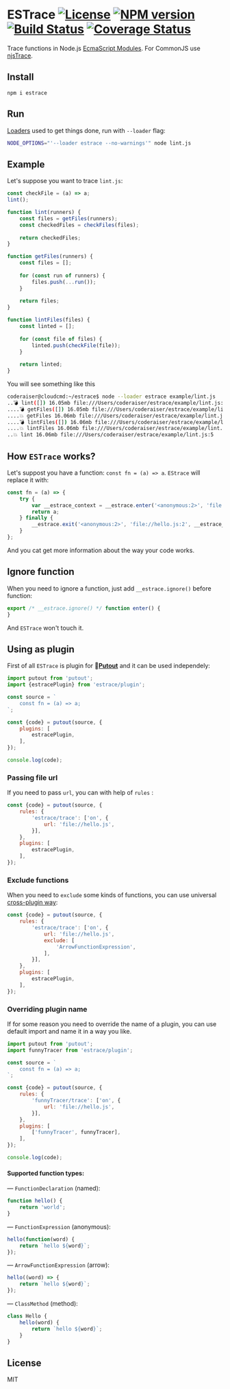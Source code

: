 # ESTrace [![License][LicenseIMGURL]][LicenseURL] [![NPM version][NPMIMGURL]][NPMURL] [![Build Status][BuildStatusIMGURL]][BuildStatusURL] [![Coverage Status][CoverageIMGURL]][CoverageURL]

[NPMIMGURL]: https://img.shields.io/npm/v/estrace.svg?style=flat
[BuildStatusURL]: https://github.com/coderaiser/estrace/actions?query=workflow%3A%22Node+CI%22 "Build Status"
[BuildStatusIMGURL]: https://github.com/coderaiser/estrace/workflows/Node%20CI/badge.svg
[LicenseIMGURL]: https://img.shields.io/badge/license-MIT-317BF9.svg?style=flat
[NPMURL]: https://npmjs.org/package/estrace "npm"
[LicenseURL]: https://tldrlegal.com/license/mit-license "MIT License"
[CoverageURL]: https://coveralls.io/github/coderaiser/estrace?branch=master
[CoverageIMGURL]: https://coveralls.io/repos/coderaiser/estrace/badge.svg?branch=master&service=github

Trace functions in Node.js [EcmaScript Modules](https://nodejs.org/api/esm.html#esm_modules_ecmascript_modules). For CommonJS use [njsTrace](https://github.com/ValYouW/njsTrace).

## Install

`npm i estrace`

## Run

[Loaders](https://nodejs.org/api/esm.html#esm_loaders) used to get things done, run with `--loader` flag:

```sh
NODE_OPTIONS="'--loader estrace --no-warnings'" node lint.js
```

## Example

Let's suppose you want to trace `lint.js`:

```js
const checkFile = (a) => a;
lint();

function lint(runners) {
    const files = getFiles(runners);
    const checkedFiles = checkFiles(files);
    
    return checkedFiles;
}

function getFiles(runners) {
    const files = [];
    
    for (const run of runners) {
        files.push(...run());
    }
    
    return files;
}

function lintFiles(files) {
    const linted = [];
    
    for (const file of files) {
        linted.push(checkFile(file));
    }
    
    return linted;
}
```

You will see something like this

```sh
coderaiser@cloudcmd:~/estrace$ node --loader estrace example/lint.js
..💣 lint([]) 16.05mb file:///Users/coderaiser/estrace/example/lint.js:5
....💣 getFiles([]) 16.05mb file:///Users/coderaiser/estrace/example/lint.js:12
....💥 getFiles 16.06mb file:///Users/coderaiser/estrace/example/lint.js:12
....💣 lintFiles([]) 16.06mb file:///Users/coderaiser/estrace/example/lint.js:22
....💥 lintFiles 16.06mb file:///Users/coderaiser/estrace/example/lint.js:22
..💥 lint 16.06mb file:///Users/coderaiser/estrace/example/lint.js:5
```

## How `ESTrace` works?

Let's suppost you have a function: `const fn = (a) => a`. `EStrace` will replace it with:

```js
const fn = (a) => {
    try {
        var __estrace_context = __estrace.enter('<anonymous:2>', 'file://hello.js:2', arguments);
        return a;
    } finally {
        __estrace.exit('<anonymous:2>', 'file://hello.js:2', __estrace_context);
    }
};
```

And you cat get more information about the way your code works.

## Ignore function

When you need to ignore a function, just add `__estrace.ignore()` before function:

```js
export /* __estrace.ignore() */ function enter() {
}
```

And `ESTrace` won't touch it.

## Using as plugin

First of all `ESTrace` is plugin for 🐊[**Putout**](https://github.com/coderaiser/putout) and it can be used independely:

```js
import putout from 'putout';
import {estracePlugin} from 'estrace/plugin';

const source = `
    const fn = (a) => a;
`;

const {code} = putout(source, {
    plugins: [
        estracePlugin,
    ],
});

console.log(code);
```

### Passing file url

If you need to pass `url`, you can with help of `rules` :

```js
const {code} = putout(source, {
    rules: {
        'estrace/trace': ['on', {
            url: 'file://hello.js',
        }],
    },
    plugins: [
        estracePlugin,
    ],
});
```

### Exclude functions

When you need to `exclude` some kinds of functions, you can use universal [cross-plugin way](https://github.com/coderaiser/putout#exclude):

```js
const {code} = putout(source, {
    rules: {
        'estrace/trace': ['on', {
            url: 'file://hello.js',
            exclude: [
                'ArrowFunctionExpression',
            ],
        }],
    },
    plugins: [
        estracePlugin,
    ],
});
```

### Overriding plugin name

If for some reason you need to override the name of a plugin, you can use default import
and name it in a way you like.

```js
import putout from 'putout';
import funnyTracer from 'estrace/plugin';

const source = `
    const fn = (a) => a;
`;

const {code} = putout(source, {
    rules: {
        'funnyTracer/trace': ['on', {
            url: 'file://hello.js',
        }],
    },
    plugins: [
        ['funnyTracer', funnyTracer],
    ],
});

console.log(code);
```

#### Supported function types:

— `FunctionDeclaration` (named):

```js
function hello() {
    return 'world';
}
```

— `FunctionExpression` (anonymous):

```js
hello(function(word) {
    return `hello ${word}`;
});
```

— `ArrowFunctionExpression` (arrow):

```js
hello((word) => {
    return `hello ${word}`;
});
```

— `ClassMethod` (method):

```js
class Hello {
    hello(word) {
        return `hello ${word}`;
    }
}
```

## License

MIT
